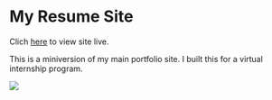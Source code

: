 # My Resume Site
Clich [here](https://ammielsresume.netlify.app/) to view site live.

This is a miniversion of my main portfolio site. I built this for a virtual internship program.

![](./img/myresume.png)
